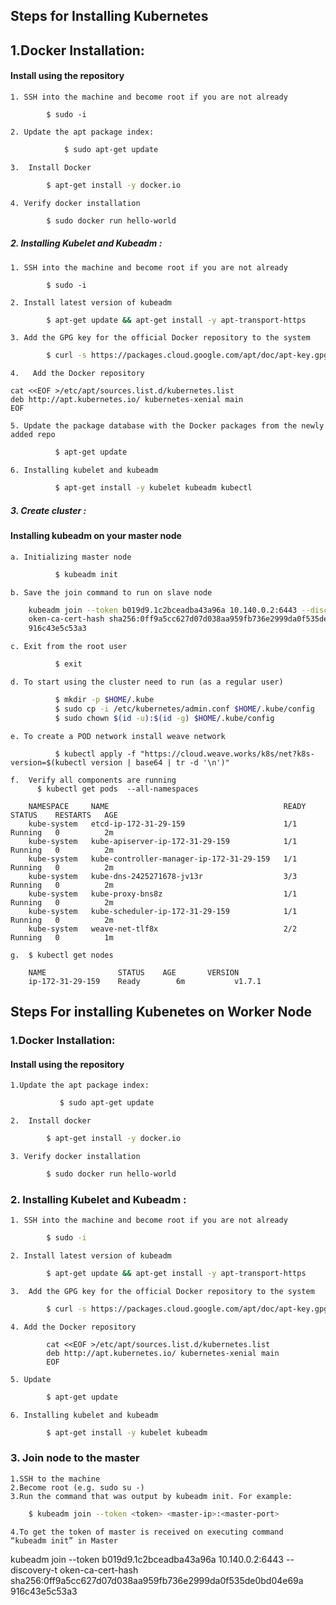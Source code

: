 <p align="center">
<h2> Steps for Installing Kubernetes </h2>
</p>

## 1.Docker Installation:
 
   ####  Install using the repository
	1. SSH into the machine and become root if you are not already
``` 
	    $ sudo -i
```      
	2. Update the apt package index:
```bash	     
    	    $ sudo apt-get update
```	 
	3.  Install Docker
```bash	      
	    $ apt-get install -y docker.io
```
	4. Verify docker installation
```bash         
	    $ sudo docker run hello-world
```
##### 2. Installing Kubelet and Kubeadm : 
	1. SSH into the machine and become root if you are not already
``` 
	    $ sudo -i
```   
	2. Install latest version of kubeadm  
```bash 		
	    $ apt-get update && apt-get install -y apt-transport-https
```		
	3. Add the GPG key for the official Docker repository to the system
```bash	
	    $ curl -s https://packages.cloud.google.com/apt/doc/apt-key.gpg | apt-key add -
```		
	4.   Add the Docker repository
```
cat <<EOF >/etc/apt/sources.list.d/kubernetes.list
deb http://apt.kubernetes.io/ kubernetes-xenial main
EOF
```
	5. Update the package database with the Docker packages from the newly added repo
```bash
	      $ apt-get update
```		
	6. Installing kubelet and kubeadm
```bash	
	      $ apt-get install -y kubelet kubeadm kubectl
```		

##### 3. Create cluster :  
 #### Installing kubeadm on your master node

	a. Initializing master node
```bash	
	      $ kubeadm init 
```
	b. Save the join command to run on slave node 
```bash
	kubeadm join --token b019d9.1c2bceadba43a96a 10.140.0.2:6443 --discovery-t
	oken-ca-cert-hash sha256:0ff9a5cc627d07d038aa959fb736e2999da0f535de0bd04e69a
	916c43e5c53a3
```
	c. Exit from the root user
```bash
	      $ exit
```
	d. To start using the cluster need to run (as a regular user)
```bash
	      $ mkdir -p $HOME/.kube
	      $ sudo cp -i /etc/kubernetes/admin.conf $HOME/.kube/config
	      $ sudo chown $(id -u):$(id -g) $HOME/.kube/config
```
	e. To create a POD network install weave network
```
	      $ kubectl apply -f "https://cloud.weave.works/k8s/net?k8s-version=$(kubectl version | base64 | tr -d '\n')"
```		
	f.  Verify all components are running
	      $ kubectl get pods  --all-namespaces
```
	NAMESPACE     NAME                                       READY     STATUS    RESTARTS   AGE
	kube-system   etcd-ip-172-31-29-159                      1/1       Running   0          2m
	kube-system   kube-apiserver-ip-172-31-29-159            1/1       Running   0          2m
	kube-system   kube-controller-manager-ip-172-31-29-159   1/1       Running   0          2m
	kube-system   kube-dns-2425271678-jv13r                  3/3       Running   0          2m
	kube-system   kube-proxy-bns8z                           1/1       Running   0          2m
	kube-system   kube-scheduler-ip-172-31-29-159            1/1       Running   0          2m
	kube-system   weave-net-tlf8x                            2/2       Running   0          1m
 ```	
	g.  $ kubectl get nodes
```	
	NAME               	STATUS    AGE       VERSION
	ip-172-31-29-159   	Ready        6m           v1.7.1 
 ```
## Steps For installing Kubenetes on Worker Node

### 1.Docker Installation:	
   
   #### Install using the repository
      
	1.Update the apt package index:
```bash		     
    	   $ sudo apt-get update
```	
	2.  Install docker
```bash		
		$ apt-get install -y docker.io
```
	3. Verify docker installation
```bash		
		$ sudo docker run hello-world
```

### 2. Installing Kubelet and Kubeadm : 

	1. SSH into the machine and become root if you are not already
```bash
		$ sudo -i
```	
	2. Install latest version of kubeadm  
```bash	
	 	$ apt-get update && apt-get install -y apt-transport-https
```		
	3.  Add the GPG key for the official Docker repository to the system
```bash
		$ curl -s https://packages.cloud.google.com/apt/doc/apt-key.gpg | apt-key add -
```
	4. Add the Docker repository
```
		cat <<EOF >/etc/apt/sources.list.d/kubernetes.list 
		deb http://apt.kubernetes.io/ kubernetes-xenial main 
		EOF
```
	5. Update
```bash	
		$ apt-get update
```		
	6. Installing kubelet and kubeadm
```bash	
		$ apt-get install -y kubelet kubeadm
```		
### 3. Join node to the master

  	1.SSH to the machine 
  	2.Become root (e.g. sudo su -) 
  	3.Run the command that was output by kubeadm init. For example:
```bash	
	$ kubeadm join --token <token> <master-ip>:<master-port>
```
	4.To get the token of master is received on executing command  “kubeadm init” in Master



kubeadm join --token b019d9.1c2bceadba43a96a 10.140.0.2:6443 --discovery-t
oken-ca-cert-hash sha256:0ff9a5cc627d07d038aa959fb736e2999da0f535de0bd04e69a
916c43e5c53a3
